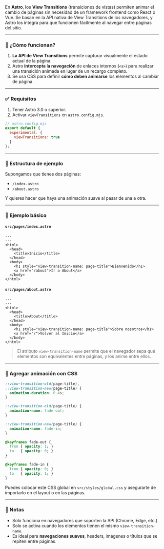 En **Astro**, los **View Transitions** (transiciones de vistas) permiten animar el cambio de páginas sin necesidad de un framework frontend como React o Vue. Se basan en la API nativa de View Transitions de los navegadores, y Astro los integra para que funcionen fácilmente al navegar entre páginas del sitio.

---

### 🧠 ¿Cómo funcionan?

1. **La API de View Transitions** permite capturar visualmente el estado actual de la página.
2. Astro **intercepta la navegación** de enlaces internos (`<a>`) para realizar una transición animada en lugar de un recargo completo.
3. Se usa CSS para definir **cómo deben animarse** los elementos al cambiar de página.

---

### ✅ Requisitos

1. Tener Astro 3.0 o superior.
2. Activar `viewTransitions` en `astro.config.mjs`.

```js
// astro.config.mjs
export default {
  experimental: {
    viewTransitions: true
  }
};
```

---

### 📁 Estructura de ejemplo

Supongamos que tienes dos páginas:

* `/index.astro`
* `/about.astro`

Y quieres hacer que haya una animación suave al pasar de una a otra.

---

### 🧪 Ejemplo básico

#### `src/pages/index.astro`

```astro
---
---
<html>
  <head>
    <title>Inicio</title>
  </head>
  <body>
    <h1 style="view-transition-name: page-title">Bienvenido</h1>
    <a href="/about">Ir a About</a>
  </body>
</html>
```

#### `src/pages/about.astro`

```astro
---
---
<html>
  <head>
    <title>About</title>
  </head>
  <body>
    <h1 style="view-transition-name: page-title">Sobre nosotros</h1>
    <a href="/">Volver al Inicio</a>
  </body>
</html>
```

> El atributo `view-transition-name` permite que el navegador sepa qué elementos son equivalentes entre páginas, y los anime entre ellos.

---

### 🎨 Agregar animación con CSS

```css
::view-transition-old(page-title),
::view-transition-new(page-title) {
  animation-duration: 0.4s;
}

::view-transition-old(page-title) {
  animation-name: fade-out;
}

::view-transition-new(page-title) {
  animation-name: fade-in;
}

@keyframes fade-out {
  from { opacity: 1; }
  to   { opacity: 0; }
}

@keyframes fade-in {
  from { opacity: 0; }
  to   { opacity: 1; }
}
```

Puedes colocar este CSS global en `src/styles/global.css` y asegurarte de importarlo en el layout o en las páginas.

---

### 📝 Notas

* Solo funciona en navegadores que soporten la API (Chrome, Edge, etc.).
* Solo se activa cuando los elementos tienen el mismo `view-transition-name`.
* Es ideal para **navegaciones suaves**, headers, imágenes o títulos que se repiten entre páginas.


